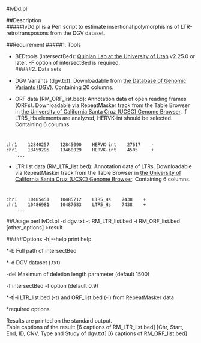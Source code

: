 #IvDd.pl
  
##Description  
#####IvDd.pl is a Perl script to estimate insertional polymorphisms of LTR-retrotransposons from the DGV dataset. 
  
##Requirement
#####1. Tools  
* BEDtools (intersectBed): [Quinlan Lab at the University of Utah](http://bedtools.readthedocs.io/en/latest/)	v2.25.0 or later. -F option of intersectBed is required.  
#####2. Data sets  
* DGV Variants (dgv.txt): Downloadable from [the Database of Genomic Variants (DGV)](http://dgv.tcag.ca/dgv/app/about?ref=GRCh37/hg19). Containing 20 columns.  

* ORF data (RM\_ORF\_list.bed): Annotation data of open reading frames (ORFs). Downloadable via RepeatMasker track from the Table Browser in  [the University of California Santa Cruz (UCSC) Genome Browser](http://genome.ucsc.edu/index.html). If LTR5_Hs elements are analyzed, HERVK-int should be selected. Containing 6 columns.  
#  
    chr1    12840257    12845090    HERVK-int    27617    -  
    chr1    13459295    13460029    HERVK-int    4505     +  
        ...  

* LTR list data (RM\_LTR\_list.bed): Annotation data of LTRs. Downloadable via RepeatMasker track from the Table Browser in  [the University of California Santa Cruz (UCSC) Genome Browser](http://genome.ucsc.edu/index.html). Containing 6 columns.  
#  
    chr1    10485451    10485712    LTR5_Hs    7438    +    
    chr1    10486981    10487683    LTR5_Hs    7438    +  
        ...  
  
##Usage
    perl IvDd.pl -d dgv.txt -t RM_LTR_list.bed -i RM_ORF_list.bed [other_options]  >result

#####Options
-h|--help	print help.  

*-b    Full path of intersectBed

*-d    DGV dataset (.txt)

-del    Maximum of deletion length parameter (default 1500)

-f    intersectBed -f option (default 0.9)

*-t|-i    LTR\_list.bed (-t) and ORF\_list.bed (-i) from RepeatMasker data

*required options  

Results are printed on the standard output.  
Table captions of the result: [6 captions of RM\_LTR\_list.bed] [Chr, Start, End, ID, CNV, Type and Study of dgv.txt] [6 captions of RM\_ORF\_list.bed]  
